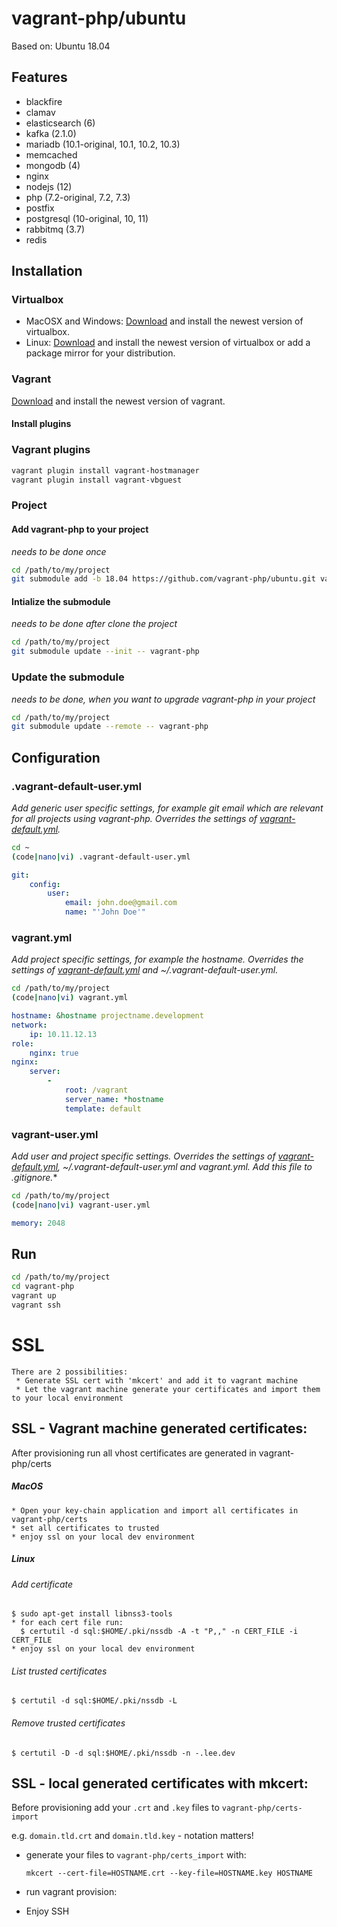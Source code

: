 # vagrant-php/ubuntu

Based on: Ubuntu 18.04

## Features

 * blackfire
 * clamav
 * elasticsearch (6)
 * kafka (2.1.0)
 * mariadb (10.1-original, 10.1, 10.2, 10.3)
 * memcached
 * mongodb (4)
 * nginx
 * nodejs (12)
 * php (7.2-original, 7.2, 7.3)
 * postfix
 * postgresql (10-original, 10, 11)
 * rabbitmq (3.7)
 * redis

## Installation

### Virtualbox

* MacOSX and Windows: [Download][1] and install the newest version of virtualbox.
* Linux: [Download][2] and install the newest version of virtualbox or add a package mirror for your distribution.

### Vagrant

[Download][3] and install the newest version of vagrant.

#### Install plugins

### Vagrant plugins

```bash
vagrant plugin install vagrant-hostmanager
vagrant plugin install vagrant-vbguest
```

### Project

#### Add vagrant-php to your project

*needs to be done once*

```bash
cd /path/to/my/project
git submodule add -b 18.04 https://github.com/vagrant-php/ubuntu.git vagrant-php
```

#### Intialize the submodule

*needs to be done after clone the project*

```bash
cd /path/to/my/project
git submodule update --init -- vagrant-php
```

### Update the submodule

*needs to be done, when you want to upgrade vagrant-php in your project*

```bash
cd /path/to/my/project
git submodule update --remote -- vagrant-php
```

## Configuration

### .vagrant-default-user.yml

*Add generic user specific settings, for example git email which are relevant for all projects using vagrant-php. Overrides the settings of [vagrant-default.yml][4].*

```bash
cd ~
(code|nano|vi) .vagrant-default-user.yml
```

```yml
git:
    config:
        user:
            email: john.doe@gmail.com
            name: "'John Doe'"
```

### vagrant.yml

*Add project specific settings, for example the hostname. Overrides the settings of [vagrant-default.yml][4] and ~/.vagrant-default-user.yml.*

```bash
cd /path/to/my/project
(code|nano|vi) vagrant.yml
```

```yml
hostname: &hostname projectname.development
network:
    ip: 10.11.12.13
role:
    nginx: true
nginx:
    server:
        -
            root: /vagrant
            server_name: *hostname
            template: default
```

### vagrant-user.yml

*Add user and project specific settings. Overrides the settings of [vagrant-default.yml][4], ~/.vagrant-default-user.yml and vagrant.yml. Add this file to .gitignore.**

```bash
cd /path/to/my/project
(code|nano|vi) vagrant-user.yml
```

```yml
memory: 2048
```

## Run

```bash
cd /path/to/my/project
cd vagrant-php
vagrant up
vagrant ssh
```

# SSL
``` 
There are 2 possibilities:
 * Generate SSL cert with 'mkcert' and add it to vagrant machine
 * Let the vagrant machine generate your certificates and import them to your local environment
```

## SSL - Vagrant machine generated certificates:

After provisioning run all vhost certificates are generated in vagrant-php/certs
##### MacOS
```
* Open your key-chain application and import all certificates in vagrant-php/certs
* set all certificates to trusted
* enjoy ssl on your local dev environment
```
##### Linux

###### Add certificate
```
$ sudo apt-get install libnss3-tools
* for each cert file run:
  $ certutil -d sql:$HOME/.pki/nssdb -A -t "P,," -n CERT_FILE -i CERT_FILE
* enjoy ssl on your local dev environment
```
###### List trusted certificates
```
$ certutil -d sql:$HOME/.pki/nssdb -L
```
###### Remove trusted certificates
```
$ certutil -D -d sql:$HOME/.pki/nssdb -n -.lee.dev
```

## SSL - local generated certificates with mkcert:

Before provisioning add your `.crt` and `.key` files to `vagrant-php/certs-import`

e.g. `domain.tld.crt` and `domain.tld.key` - notation matters!

* generate your files to `vagrant-php/certs_import` with:

    `mkcert --cert-file=HOSTNAME.crt --key-file=HOSTNAME.key HOSTNAME`
* run vagrant provision:
* Enjoy SSH

[1]: https://www.virtualbox.org/wiki/Downloads
[2]: https://www.virtualbox.org/wiki/Linux_Downloads
[3]: https://www.vagrantup.com/downloads.html
[4]: vagrant-default.yml
